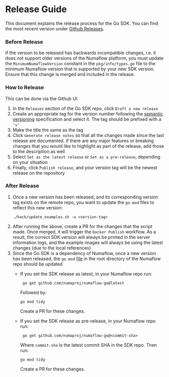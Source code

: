 # Release Guide

This document explains the release process for the Go SDK. You can find the most recent version under [Github Releases](https://github.com/numaproj/numaflow-go/releases).

### Before Release

If the version to be released has backwards incompatible changes, i.e. it does not support older versions of the Numaflow platform,
you must update the `MinimumNumaflowVersion` constant in the `pkg/info/types.go` file to the minimum Numaflow version that is supported by your new SDK version.
Ensure that this change is merged and included in the release.

### How to Release

This can be done via the Github UI. 
1. In the `Releases` section of the Go SDK repo, click `Draft a new release`
2. Create an appropriate tag for the version number following the [semantic versioning](https://semver.org/) specification and select it. The tag should be prefixed with a `'v'`
3. Make the title the same as the tag 
4. Click `Generate release notes` so that all the changes made since the last release are documented. If there are any major features or breaking
changes that you would like to highlight as part of the release, add those to the description as well 
5. Select `Set as the latest release` or `Set as a pre-release`, depending on your situation 
6. Finally, click `Publish release`, and your version tag will be the newest release on the repository

### After Release

1. Once a new version has been released, and its corresponding version tag exists on the remote repo, you want to update the `go.mod`
files to reflect this new version:
    ```shell
    ./hack/update_examples.sh -u <version-tag>
      ```
2. After running the above, create a PR for the changes that the script made. Once merged, it will trigger the `Docker Publish` workflow.
As a result, the correct SDK version will always be printed in the server information logs,
and the example images will always be using the latest changes (due to the local references)
3. Since the Go SDK is a dependency of Numaflow, once a new version has been released, the `go.mod` [file](https://github.com/numaproj/numaflow/blob/main/go.mod)
in the root directory of the Numaflow repo should be updated
   - If you set the SDK release as latest, in your Numaflow repo run:
        ```shell
         go get github.com/numaproj/numaflow-go@latest
        ``` 
        Followed by:
        ```shell
        go mod tidy
        ```
        Create a PR for these changes.

   - If you set the SDK release as pre-release, in your Numaflow repo run:
     ```shell
      go get github.com/numaproj/numaflow-go@<commit-sha>
      ``` 
     Where `commit-sha` is the latest commit SHA in the SDK repo. Then run:
     ```shell
     go mod tidy
     ```
     Create a PR for these changes.